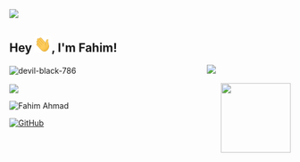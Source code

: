 <img src="https://user-images.githubusercontent.com/5679180/79618120-0daffb80-80be-11ea-819e-d2b0fa904d07.gif" width="30px">
<h2>Hey <img src="https://raw.githubusercontent.com/ABSphreak/ABSphreak/master/gifs/Hi.gif" width="30px">, I'm Fahim!</h2>

<img align='right' src='https://user-images.githubusercontent.com/5713670/87202985-820dcb80-c2b6-11ea-9f56-7ec461c497c3.gif' width='150"'>
<p><img align="center" src="https://github-readme-stats.vercel.app/api/top-langs/?username=devil-black-786&layout=compact&&theme=tokyonight" alt="devil-black-786" /></p>
<img align="center" src="https://github-readme-stats.vercel.app/api?username=devil-black-786&&show_icons=true&&theme=tokyonight" />
<img src="https://i.imgur.com/VP9QIDJ.gif" width="125px" height="125px" align="right">
<p align="left"> <img src="https://komarev.com/ghpvc/?username=devil-black-786&style=flat-square" alt="Fahim Ahmad" /> </p>

[![GitHub](https://img.shields.io/badge/dynamic/json?logo=github&label=GitHub+Followers&labelColor=282c34&color=181717&query=%24.data.totalSubs&url=https%3A%2F%2Fapi.spencerwoo.com%2Fsubstats%2F%3Fsource%3Dgithub%26queryKey%3Ddevil-black-786&longCache=true)](https://github.com/devil-black-786)

